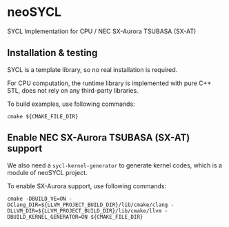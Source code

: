 # neoSYCL
SYCL Implementation for CPU / NEC SX-Aurora TSUBASA (SX-AT)


## Installation & testing

SYCL is a template library, so no real installation is required.

For CPU computation, the runtime library is implemented with pure C++ STL, does not rely on any third-party libraries.

To build examples, use following commands:

`cmake ${CMAKE_FILE_DIR}`


## Enable NEC SX-Aurora TSUBASA (SX-AT) support

We also need a `sycl-kernel-generator` to generate kernel codes, which is a module of neoSYCL project.

To enable SX-Aurora support,  use following commands:

`cmake -DBUILD_VE=ON -DClang_DIR=${LLVM_PROJECT_BUILD_DIR}/lib/cmake/clang -DLLVM_DIR=${LLVM_PROJECT_BUILD_DIR}/lib/cmake/llvm -DBUILD_KERNEL_GENERATOR=ON ${CMAKE_FILE_DIR}`

